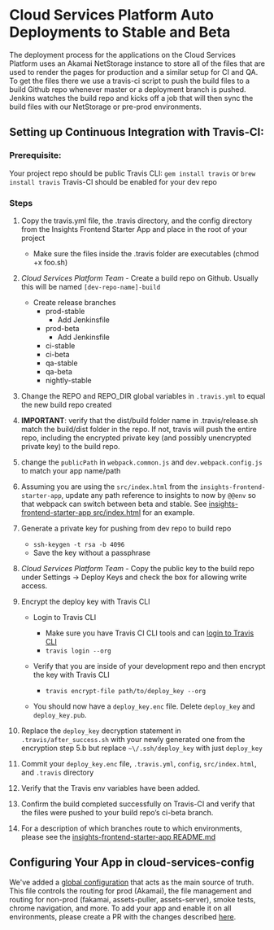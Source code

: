 # Cloud Services Platform Auto Deployments to Stable and Beta

The deployment process for the applications on the Cloud Services Platform uses an Akamai NetStorage instance to store all of the files that are used to render the pages for production and a similar setup for CI and QA. To get the files there we use a travis-ci script to push the build files to a build Github repo whenever master or a deployment branch is pushed. Jenkins watches the build repo and kicks off a job that will then sync the build files with our NetStorage or pre-prod environments.

## Setting up Continuous Integration with Travis-CI:

### Prerequisite:

Your project repo should be public
Travis CLI: `gem install travis` or `brew install travis`
Travis-CI should be enabled for your dev repo

### Steps

1. Copy the travis.yml file, the .travis directory, and the config directory from the Insights Frontend Starter App and place in the root of your project
    * Make sure the files inside the .travis folder are executables (chmod +x foo.sh)

2. _Cloud Services Platform Team_ - Create a build repo on Github. Usually this will be named `[dev-repo-name]-build`
    * Create release branches
        * prod-stable
            * Add Jenkinsfile
        * prod-beta
            * Add Jenkinsfile
        * ci-stable
        * ci-beta
        * qa-stable
        * qa-beta
        * nightly-stable

3. Change the REPO and REPO_DIR global variables in `.travis.yml` to equal the new build repo created

4. **IMPORTANT**: verify that the dist/build folder name in .travis/release.sh match the build/dist folder in the repo. If not, travis will push the entire repo, including the encrypted private key (and possibly unencrypted private key) to the build repo.

5. change the `publicPath` in `webpack.common.js` and `dev.webpack.config.js` to match your app name/path

6. Assuming you are using the `src/index.html` from the `insights-frontend-starter-app`, update any path reference to insights to now by `@@env` so that webpack can switch between beta and stable. See [insights-frontend-starter-app src/index.html](https://github.com/RedHatInsights/insights-frontend-starter-app/blob/master/src/index.html#L6) for an example.

7. Generate a private key for pushing from dev repo to build repo
    * `ssh-keygen -t rsa -b 4096`
    * Save the key without a passphrase

8. _Cloud Services Platform Team_ - Copy the public key to the build repo under Settings -> Deploy Keys and check the box for allowing write access.

9. Encrypt the deploy key with Travis CLI
    * Login to Travis CLI
        * Make sure you have Travis CI CLI tools and can [login to Travis CLI](https://github.com/travis-ci/travis.rb#installation)
        * `travis login --org`

    * Verify that you are inside of your development repo and then encrypt the key with Travis CLI
        * `travis encrypt-file path/to/deploy_key --org`

    * You should now have a `deploy_key.enc` file. Delete `deploy_key` and `deploy_key.pub`.

10. Replace the `deploy_key` decryption statement in `.travis/after_success.sh` with your newly generated one from the encryption step 5.b but replace `~\/.ssh/deploy_key` with just `deploy_key`

11. Commit your `deploy_key.enc` file, `.travis.yml`, `config`, `src/index.html`, and `.travis` directory

12. Verify that the Travis env variables have been added.

13. Confirm the build completed successfully on Travis-CI and verify that the files were pushed to your build repo’s ci-beta branch.

14. For a description of which branches route to which environments, please see the [insights-frontend-starter-app README.md](https://github.com/RedHatInsights/insights-frontend-starter-app/)

## Configuring Your App in cloud-services-config

We've added a [global configuration](https://github.com/RedHatInsights/cloud-services-config/blob/master/main.yml) that acts as the main source of truth.
This file controls the routing for prod (Akamai), the file management and routing for non-prod (fakamai, assets-puller, assets-server), smoke tests, chrome navigation, and more.
To add your app and enable it on all environments, please create a PR with the changes described [here](https://github.com/RedHatInsights/cloud-services-config#adding-config-for-new-apps).

